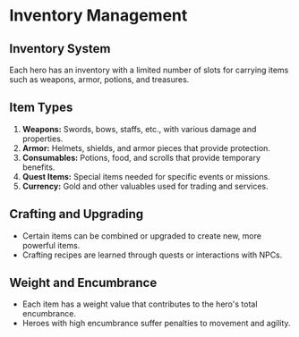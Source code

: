 # Inventory Management

## Inventory System

Each hero has an inventory with a limited number of slots for carrying items such as weapons, armor, potions, and treasures.

## Item Types

1. **Weapons:** Swords, bows, staffs, etc., with various damage and properties.
2. **Armor:** Helmets, shields, and armor pieces that provide protection.
3. **Consumables:** Potions, food, and scrolls that provide temporary benefits.
4. **Quest Items:** Special items needed for specific events or missions.
5. **Currency:** Gold and other valuables used for trading and services.

## Crafting and Upgrading

- Certain items can be combined or upgraded to create new, more powerful items.
- Crafting recipes are learned through quests or interactions with NPCs.

## Weight and Encumbrance

- Each item has a weight value that contributes to the hero's total encumbrance.
- Heroes with high encumbrance suffer penalties to movement and agility.
